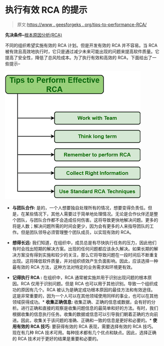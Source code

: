 # 执行有效 RCA 的提示

> 原文:[https://www . geesforgeks . org/tips-to-performance-RCA/](https://www.geeksforgeeks.org/tips-to-perform-effective-rca/)

**先决条件–**[根本原因分析(RCA)](https://www.geeksforgeeks.org/basic-principle-of-root-cause-analysis/)

不同的组织希望实施有效的 RCA 计划。但是开发有效的 RCA 并不容易。当 RCA 被有效且高效地执行时，它只是通过减少未来可能出现的问题来提高软件质量。它提高了安全性，降低了总风险成本。为了执行有效和高效的 RCA，下面给出了一些提示–

[![](img/1a248202c4920369f11dabbb62046866.png)](https://media.geeksforgeeks.org/wp-content/uploads/20200920125338/D131111.png)

*   **与团队合作:**
    是的，一个人想要独自处理所有的情况，想要变得负责任。但是，在某些情况下，其他人需要过于简单地处理情况。无论是合作伙伴还是整个团队，与团队合作都不会造成任何伤害。这将导致更快地解决问题。更多的将是人数；解决问题所需的时间会更少，因为会有更多的人来指导团队的工作。但是团队领导必须管理整个团队成员，以实现有效的 RCA。
*   **想得长远:**
    我们知道，在组织中，成员总是有尽快执行任务的压力，因此他们有时会找出短期的解决方案。出现的任何问题都应该永久解决。如果长期的解决方案没有得到实施和较少的关注，那么它将导致问题在一段时间后不断重复出现。这将降低软件质量，并对组织绩效产生负面影响。因此，应该选择一种最有效的 RCA 方法，这种方法对特定的业务需求和环境更有效。

*   **记得执行 RCA :**
    在组织中，RCA 通常被实施并用于识别出现问题的根本原因。RCA 仅用于识别问题。但是 RCA 也可以用于其他识别。导致一个组织成功的原因有几个。RCA 被认为是确定成功根本原因的最佳方法和有效途径。这是非常重要的，因为一个人可以在其他领域使用同样的事业，也可以在其他领域获得成功。*   **收集正确信息:**
    收集正确、正确的信息或数据，会有好的分析。进行正确和直接的观察是收集问题信息的最简单和好的方法。有时，我们根据收集的信息执行任务。收集的数据或信息可以引导我们朝着正确的方向前进。因此，收集关于该问题的准确、正确和一致的信息是更好和必要的。*   **使用有效的 RCA 技巧:**
    要获得有效的 RCA 表现，需要选择有效的 RCA 技巧。现在有几种 RCA 技术可用。每种技术都有几个优点和缺点。因此，选择正确的 RCA 技术对于更好的结果是重要和必要的。